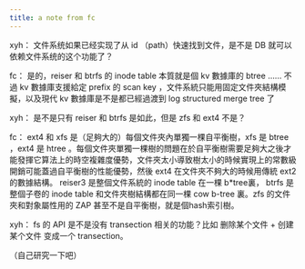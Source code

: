 ```yaml
---
title: a note from fc
---
```


xyh：
文件系统如果已经实现了从 id （path）快速找到文件，是不是 DB 就可以依赖文件系统的这个功能了？

fc：
是的，reiser 和 btrfs 的 inode table 本質就是個 kv 數據庫的 btree …… 不過 kv 數據庫支援給定 prefix 的 scan key ，文件系統只能用固定文件夾結構模擬，以及現代 kv 數據庫是不是都已經過渡到 log structured merge tree 了

xyh：
是不是只有 reiser 和 btrfs 是如此，但是 zfs 和 ext4 不是？

fc：
ext4 和 xfs 是（足夠大的）每個文件夾內單獨一棵自平衡樹，xfs 是 btree ，ext4 是 htree 。每個文件夾單獨一棵樹的問題在於自平衡樹需要足夠大之後才能發揮它算法上的時空複雜度優勢，文件夾太小導致樹太小的時候實現上的常數級開銷可能蓋過自平衡樹的性能優勢，然後 ext4 在文件夾不夠大的時候用傳統 ext2 的數據結構。 reiser3 是整個文件系統的 inode table 在一棵 b*tree裏， btrfs 是整個子卷的 inode table 和文件夾樹結構都在同一棵 cow b-tree 裏。zfs 的文件夾和對象屬性用的 ZAP 甚至不是自平衡樹，就是個hash索引樹。

xyh：
fs 的 API 是不是没有 transection 相关的功能？比如 删除某个文件 + 创建某个文件 变成一个 transection。

（自己研究一下吧）
